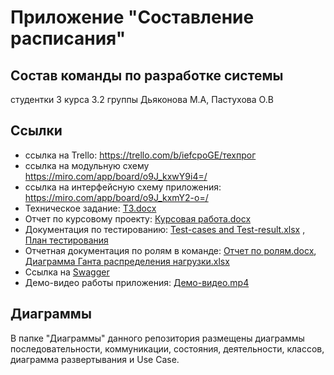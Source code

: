 # Приложение "Составление расписания"
## Состав команды по разработке системы
студентки 3 курса 3.2 группы 
Дьяконова М.А, Пастухова О.В
## Ссылки
* ссылка на Trello: https://trello.com/b/iefcpoGE/техпрог
* ссылка на модульную схему https://miro.com/app/board/o9J_kxwY9i4=/
* ссылка на интерфейсную схему приложения: https://miro.com/app/board/o9J_kxmY2-o=/
* Техническое задание: [ТЗ.docx](https://github.com/MariyaDyakonova/Timetable/blob/master/%D0%A2%D0%97.docx)
* Отчет по курсовому проекту: [Курсовая работа.docx](https://github.com/MariyaDyakonova/Timetable/blob/master/%D0%9A%D1%83%D1%80%D1%81%D0%BE%D0%B2%D0%B0%D1%8F%20%D1%80%D0%B0%D0%B1%D0%BE%D1%82%D0%B0.docx)
* Документация по тестированию: [Test-cases and Test-result.xlsx](https://github.com/MariyaDyakonova/Timetable/blob/master/Test-cases%20and%20Test-result.xlsx) , [План тестирования](https://github.com/MariyaDyakonova/Timetable/blob/master/%D0%9F%D0%BB%D0%B0%D0%BD%20%D1%82%D0%B5%D1%81%D1%82%D0%B8%D1%80%D0%BE%D0%B2%D0%B0%D0%BD%D0%B8%D1%8F.docx)
* Отчетная документация по ролям в команде: [Отчет по ролям.docx](https://github.com/MariyaDyakonova/Timetable/blob/master/%D0%9E%D1%82%D1%87%D0%B5%D1%82%20%D0%BF%D0%BE%20%D1%80%D0%BE%D0%BB%D1%8F%D0%BC.docx), [Диаграмма Ганта распределения нагрузки.xlsx](https://github.com/MariyaDyakonova/Timetable/blob/master/%D0%94%D0%B8%D0%B0%D0%B3%D1%80%D0%B0%D0%BC%D0%BC%D0%B0%20%D0%93%D0%B0%D0%BD%D1%82%D0%B0%20%D1%80%D0%B0%D1%81%D0%BF%D1%80%D0%B5%D0%B4%D0%B5%D0%BB%D0%B5%D0%BD%D0%B8%D1%8F%20%D0%BD%D0%B0%D0%B3%D1%80%D1%83%D0%B7%D0%BA%D0%B8.xlsx)
* Ссылка на [Swagger](http://timetableom.gearhostpreview.com/swagger/ui/index)
* Демо-видео работы приложения: [Демо-видео.mp4](https://github.com/MariyaDyakonova/Timetable/blob/master/%D0%B4%D0%B5%D0%BC%D0%BE-%D0%B2%D0%B8%D0%B4%D0%B5%D0%BE%20%D1%80%D0%B0%D0%B1%D0%BE%D1%82%D1%8B.mp4)
## Диаграммы
В папке "Диаграммы" данного репозитория размещены диаграммы последовательности, коммуникации, состояния, деятельности, классов, диаграмма развертывания и Use Case.


